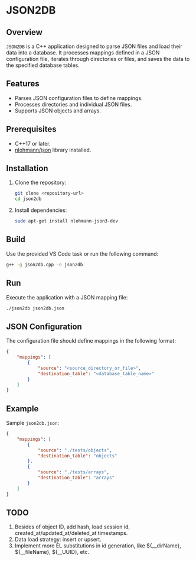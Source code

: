 # JSON2DB

## Overview
`JSON2DB` is a C++ application designed to parse JSON files and load their data into a database. It processes mappings defined in a JSON configuration file, iterates through directories or files, and saves the data to the specified database tables.

## Features
- Parses JSON configuration files to define mappings.
- Processes directories and individual JSON files.
- Supports JSON objects and arrays.

## Prerequisites
- C++17 or later.
- [nlohmann/json](https://github.com/nlohmann/json) library installed.

## Installation
1. Clone the repository:
   ```bash
   git clone <repository-url>
   cd json2db
   ```
2. Install dependencies:
   ```bash
   sudo apt-get install nlohmann-json3-dev
   ```

## Build
Use the provided VS Code task or run the following command:
```bash
g++ -g json2db.cpp -o json2db
```

## Run
Execute the application with a JSON mapping file:
```bash
./json2db json2db.json
```

## JSON Configuration
The configuration file should define mappings in the following format:
```json
{
    "mappings": [
        {
            "source": "<source_directory_or_file>",
            "destination_table": "<database_table_name>"
        }
    ]
}
```

## Example
Sample `json2db.json`:
```json
{
    "mappings": [
        {
            "source": "./tests/objects",
            "destination_table": "objects"
        },
        {
            "source": "./tests/arrays",
            "destination_table": "arrays"
        }
    ]
}
```

## TODO
1. Besides of object ID, add hash, load session id, created_at/updated_at/deleted_at timestamps.
2. Data load strategy: insert or upsert.
3. Implement more EL substitutions in id generation, like ${__dirName}, ${__fileName}, ${__UUID}, etc.
